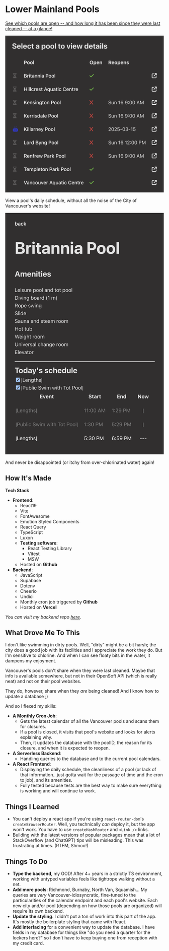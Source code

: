 # Lower Mainland Pools

[See which pools are open -- and how long it has been since they were last cleaned -- at a glance!](https://shmootidy.github.io/lower-mainland-pools/#/)

![lower-mainland-pools](/public/lower-mainland-pools.png)

View a pool's daily schedule, without all the noise of the City of Vancouver's website!

![pool](/public/pool.png)

And never be disappointed (or itchy from over-chlorinated water) again!

## How It's Made

**Tech Stack**

- **Frontend**:
  - React19
  - Vite
  - FontAwesome
  - Emotion Styled Components
  - React Query
  - TypeScript
  - Luxon
  - **Testing software**:
    - React Testing Library
    - Vitest
    - MSW
  - Hosted on **Github**
- **Backend**:
  - JavaScript
  - Supabase
  - Dotenv
  - Cheerio
  - Undici
  - Monthly cron job triggered by **Github**
  - Hosted on **Vercel**

_You can visit my backend repo [here](https://github.com/shmootidy/vercel-vancouver-pools-proxy)._

## What Drove Me To This

I don't like swimming in dirty pools. Well, "dirty" might be a bit harsh; the city does a good job with its facilities and I appreciate the work they do. But I'm sensitive to chlorine. And when I can see floaty bits in the water, it dampens my enjoyment.

Vancouver's pools don't share when they were last cleaned. Maybe that info is available somewhere, but not in their OpenSoft API (which is really neat) and not on their pool websites.

They do, however, share when they _are_ being cleaned! And I know how to update a database ;)

And so I flexed my skills:

- **A Monthly Cron Job**:
  - Gets the latest calendar of all the Vancouver pools and scans them for closures.
  - If a pool is closed, it visits that pool's website and looks for alerts explaining why.
  - Then, it updates the database with the poolID, the reason for its closure, and when it is expected to reopen.
- **A Serverless Backend**:
  - Handling queries to the database and to the current pool calendars.
- **A React Frontend**:
  - Displaying the daily schedule, the cleanliness of a pool (or lack of that information...just gotta wait for the passage of time and the cron to job), and its amenities.
  - Fully tested because tests are the best way to make sure everything is working and will continue to work.

## Things I Learned

- You can't deploy a react app if you're using `react-router-dom`'s `createBrowserRouter`. Well, you technically _can_ deploy it, but the app won't work. You have to use `createHashRouter` and `<Link />` links.
- Building with the latest versions of popular packages mean that a lot of StackOverflow (and ChatGPT) tips will be misleading. This was frustrating at times. (RTFM, Shmoo!)

## Things To Do

- **Type the backend**, my GOD! After 4+ years in a strictly TS environment, working with untyped variables feels like tightrope walking without a net.
- **Add more pools**: Richmond, Burnaby, North Van, Squamish... My queries are _very_ Vancouver-idiosyncratic, fine-tuned to the particularities of the calendar endpoint and each pool's website. Each new city and/or pool (depending on how those pools are organized) will require its own backend.
- **Update the styling**. I didn't put a ton of work into this part of the app. It's mostly the boilerplate styling that came with React.
- **Add interfacing** for a convenient way to update the database. I have fields in my database for things like "do you need a quarter for the lockers here?" so I don't have to keep buying one from reception with my credit card.
